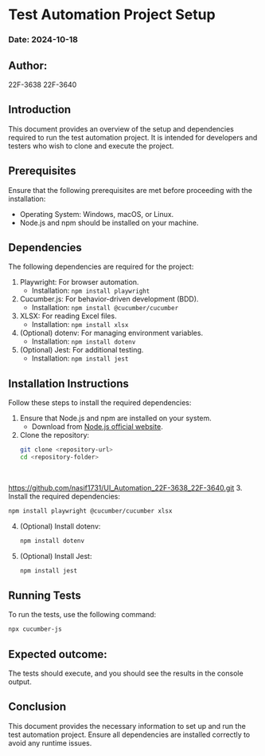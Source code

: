 # Test Automation Project Setup
### Date: 2024-10-18
## Author: 
22F-3638
22F-3640
## Introduction
This document provides an overview of the setup and dependencies required to run the test automation project. It is intended for developers and testers who wish to clone and execute the project.
## Prerequisites
Ensure that the following prerequisites are met before proceeding with the installation:
- Operating System: Windows, macOS, or Linux.
- Node.js and npm should be installed on your machine.
## Dependencies
The following dependencies are required for the project:
1. Playwright: For browser automation.
   - Installation: `npm install playwright`
2. Cucumber.js: For behavior-driven development (BDD).
   - Installation: `npm install @cucumber/cucumber`
3. XLSX: For reading Excel files.
   - Installation: `npm install xlsx`
4. (Optional) dotenv: For managing environment variables.
   - Installation: `npm install dotenv`
5. (Optional) Jest: For additional testing.
   - Installation: `npm install jest`
## Installation Instructions
Follow these steps to install the required dependencies:
1. Ensure that Node.js and npm are installed on your system.
   - Download from [Node.js official website](https://nodejs.org/).
2. Clone the repository:
   ```bash
   git clone <repository-url>
   cd <repository-folder>
   ```
   <br/>
https://github.com/nasif1731/UI_Automation_22F-3638_22F-3640.git
3. Install the required dependencies:
   ```bash
   npm install playwright @cucumber/cucumber xlsx
   ```
4. (Optional) Install dotenv:
   ```bash
   npm install dotenv
   ```
5. (Optional) Install Jest:
   ```bash
   npm install jest
   ```
## Running Tests
To run the tests, use the following command:
```bash
npx cucumber-js
```
## Expected outcome: 
The tests should execute, and you should see the results in the console output.
## Conclusion
This document provides the necessary information to set up and run the test automation project. Ensure all dependencies are installed correctly to avoid any runtime issues.
